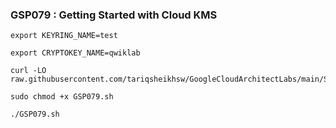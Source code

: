 ### GSP079 :  Getting Started with Cloud KMS 

```
export KEYRING_NAME=test

export CRYPTOKEY_NAME=qwiklab
```

```
curl -LO raw.githubusercontent.com/tariqsheikhsw/GoogleCloudArchitectLabs/main/Solutions/GSP079.sh

sudo chmod +x GSP079.sh

./GSP079.sh
```

